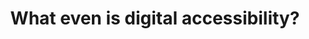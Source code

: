---
layout: post
title: What even is digital accessibility?
link: https://hike.one/insights/what-is-accessibility
for: Hike One
---